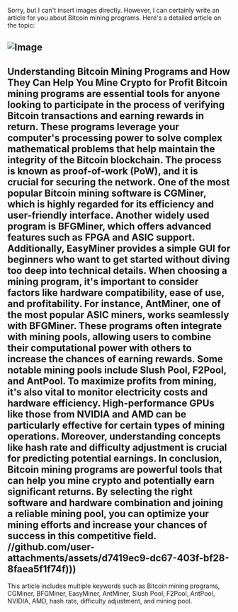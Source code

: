 Sorry, but I can't insert images directly. However, I can certainly write an article for you about Bitcoin mining programs. Here's a detailed article on the topic:

![Image](https://github.com/user-attachments/assets/d7419ec9-dc67-403f-bf28-8faea5f1f74f)
---
**Understanding Bitcoin Mining Programs and How They Can Help You Mine Crypto for Profit**
Bitcoin mining programs are essential tools for anyone looking to participate in the process of verifying Bitcoin transactions and earning rewards in return. These programs leverage your computer's processing power to solve complex mathematical problems that help maintain the integrity of the Bitcoin blockchain. The process is known as proof-of-work (PoW), and it is crucial for securing the network.
One of the most popular Bitcoin mining software is **CGMiner**, which is highly regarded for its efficiency and user-friendly interface. Another widely used program is **BFGMiner**, which offers advanced features such as FPGA and ASIC support. Additionally, **EasyMiner** provides a simple GUI for beginners who want to get started without diving too deep into technical details.
When choosing a mining program, it's important to consider factors like hardware compatibility, ease of use, and profitability. For instance, **AntMiner**, one of the most popular ASIC miners, works seamlessly with **BFGMiner**. These programs often integrate with mining pools, allowing users to combine their computational power with others to increase the chances of earning rewards. Some notable mining pools include **Slush Pool**, **F2Pool**, and **AntPool**.
To maximize profits from mining, it's also vital to monitor electricity costs and hardware efficiency. High-performance GPUs like those from **NVIDIA** and **AMD** can be particularly effective for certain types of mining operations. Moreover, understanding concepts like **hash rate** and **difficulty adjustment** is crucial for predicting potential earnings.
In conclusion, Bitcoin mining programs are powerful tools that can help you mine crypto and potentially earn significant returns. By selecting the right software and hardware combination and joining a reliable mining pool, you can optimize your mining efforts and increase your chances of success in this competitive field.
 //github.com/user-attachments/assets/d7419ec9-dc67-403f-bf28-8faea5f1f74f)))
--- 
This article includes multiple keywords such as Bitcoin mining programs, CGMiner, BFGMiner, EasyMiner, AntMiner, Slush Pool, F2Pool, AntPool, NVIDIA, AMD, hash rate, difficulty adjustment, and mining pool.

